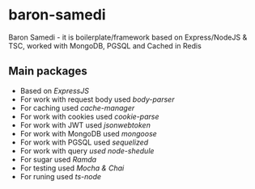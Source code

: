 # baron-samedi
Baron Samedi - it is boilerplate/framework based on Express/NodeJS &amp; TSC, worked with MongoDB, PGSQL and Cached in Redis
## Main packages
+ Based on *ExpressJS*
+ For work with request body used *body-parser*
+ For caching used *cache-manager*
+ For work with cookies used *cookie-parse*
+ For work with JWT used *jsonwebtoken*
+ For work with MongoDB used *mongoose*
+ For work with PGSQL used *sequelized*
+ For work with query *used node-shedule*
+ For sugar used *Ramda*
+ For testing used *Mocha & Chai*
+ For runing used *ts-node*

